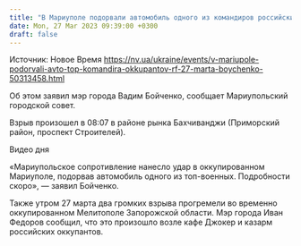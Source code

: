 ```yaml
---
title: "В Мариуполе подорвали автомобиль одного из командиров российских оккупантов — мэр"
date: Mon, 27 Mar 2023 09:39:00 +0300
draft: false
---
```

Источник: Новое Время https://nv.ua/ukraine/events/v-mariupole-podorvali-avto-top-komandira-okkupantov-rf-27-marta-boychenko-50313458.html


Об этом заявил мэр города Вадим Бойченко, сообщает Мариупольский городской совет.

 Взрыв произошел в 08:07 в районе рынка Бахчиванджи (Приморский район, проспект Строителей).

  Видео дня   

«Мариупольское сопротивление нанесло удар в оккупированном Мариуполе, подорвав автомобиль одного из топ-военных. Подробности скоро», — заявил Бойченко.

Также утром 27 марта два громких взрыва прогремели во временно оккупированном Мелитополе Запорожской области. Мэр города Иван Федоров сообщил, что это произошло возле кафе Джокер и казарм российских оккупантов.
